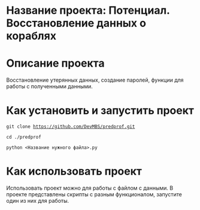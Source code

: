 # Название проекта: Потенциал. Восстановление данных о кораблях

# Описание проекта
Восстановление утерянных данных, создание паролей, функции для работы с полученными данными.

# Как установить и запустить проект
<code>git clone https://github.com/DevMBS/predprof.git</code>

<code>cd ./predprof</code>

<code>python <Название нужного файла>.py</code>

# Как использовать проект
Использовать проект можно для работы с файлом с данными. В проекте представлены скрипты с разным функционалом, запустите один из них для работы.
